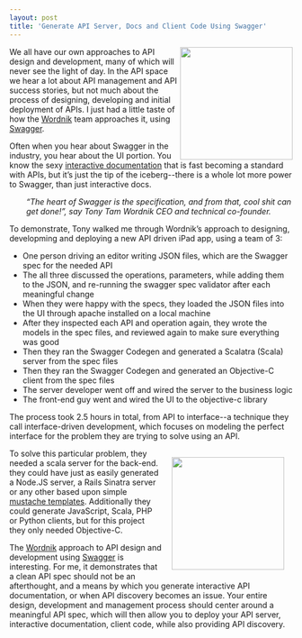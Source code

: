 ```yaml
---
layout: post
title: 'Generate API Server, Docs and Client Code Using Swagger'
---
```

<p><a href="http://www.wordnik.com/" target="_blank"><img src="https://s3.amazonaws.com/kinlane-productions/api-evangelist/wordnik/wordnik-logo.jpeg" alt="" width="200" align="right" /></a></p>
<p>We all have our own approaches to API design and development, many of which will never see the light of day.  In the API space we hear a lot about API management and API success stories, but not much about the process of designing, developing and initial deployment of APIs.  I just had a little taste of how the <a href="http://www.wordnik.com/" target="_blank">Wordnik</a> team approaches it, using <a href="http://swagger.wordnik.com/" target="_blank">Swagger</a>.</p>
<p>Often when you hear about Swagger in the industry, you hear about the UI portion.  You know the sexy <a title="interactive documentation" href="http://apievangelist.com/buildingblocks/interactive_documentation.php">interactive documentation</a> that is fast becoming a standard with APIs, but it&rsquo;s just the tip of the iceberg--there is a whole lot more power to Swagger, than just interactive docs.</p>
<p style="padding-left: 30px;"><em>&ldquo;The heart of Swagger is the specification, and from that, cool shit can get done!&rdquo;,  say Tony Tam Wordnik CEO and technical co-founder.</em></p>
<p>To demonstrate, Tony walked me through Wordnik&rsquo;s approach to designing, developming and deploying a new API driven iPad app, using a team of 3:</p>
<ul class="mainlist">
<li>One person driving an editor writing JSON files, which are the Swagger spec for the needed API</li>
<li>The all three discussed the operations, parameters, while adding them to the JSON, and re-running the swagger spec validator after each meaningful change</li>
<li>When they were happy with the specs, they loaded the JSON files into the UI through  apache installed on a local machine</li>
<li>After they inspected each API and operation again, they wrote the models in the spec files, and reviewed again to make sure everything was good</li>
<li>Then they ran the Swagger Codegen and generated a Scalatra (Scala) server from the spec files</li>
<li>Then they ran the Swagger Codegen and generated an Objective-C client from the spec files</li>
<li>The server developer went off and wired the server to the business logic</li>
<li>The front-end guy went and wired the UI to the objective-c library</li>
</ul>
<p>The process took 2.5 hours in total, from API to interface--a technique they call interface-driven development, which focuses on modeling the perfect interface for the problem they are trying to solve using an API.</p>
<p><a href="http://swagger.wordnik.com/" target="_blank"><img style="padding: 15px;" src="https://s3.amazonaws.com/kinlane-productions/api-evangelist/wordnik/Swagger-Logo.png" alt="" width="200" align="right" /></a></p>
<p>To solve this particular problem, they needed a scala server for the back-end.  they could have just as easily generated a Node.JS server, a Rails Sinatra server or any other based upon simple <a title="mustache templates" href="http://mustache.github.com/">mustache templates</a>. Additionally they could generate JavaScript, Scala, PHP or Python clients, but for this project they only needed Objective-C.</p>
<p>The <a href="http://www.wordnik.com/" target="_blank">Wordnik</a> approach to API design and development using <a href="http://swagger.wordnik.com/" target="_blank">Swagger</a> is interesting.  For me, it demonstrates that a clean API spec should not be an afterthought, and a means by which you generate interactive API documentation, or when API discovery becomes an issue.  Your entire design, development and management process should center around a meaningful API spec, which will then allow you to deploy your API server, interactive documentation, client code, while also providing API discovery.</p>